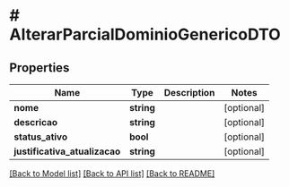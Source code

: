 # # AlterarParcialDominioGenericoDTO

## Properties

Name | Type | Description | Notes
------------ | ------------- | ------------- | -------------
**nome** | **string** |  | [optional]
**descricao** | **string** |  | [optional]
**status_ativo** | **bool** |  | [optional]
**justificativa_atualizacao** | **string** |  | [optional]

[[Back to Model list]](../../README.md#models) [[Back to API list]](../../README.md#endpoints) [[Back to README]](../../README.md)
